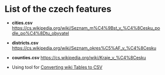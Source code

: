 # List of the czech features

-   **cities.csv** https://cs.wikipedia.org/wiki/Seznam_m%C4%9Bst_v_%C4%8Cesku_podle_po%C4%8Dtu_obyvatel
-   **districts.csv** https://cs.wikipedia.org/wiki/Seznam_okres%C5%AF_v_%C4%8Cesku
-   **counties.csv** https://cs.wikipedia.org/wiki/Kraje_v_%C4%8Cesku

-   Using tool for [Converting wiki Tables to CSV](https://wikitable2csv.ggor.de/)